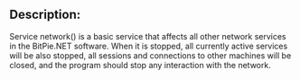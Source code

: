 ## Description:
Service network() is a basic service that affects all other network services in the BitPie.NET software. When it is stopped, all currently active services will be also stopped, all sessions and connections to other machines will be closed, and the program should stop any interaction with the network.
